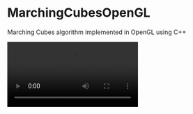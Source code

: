 # MarchingCubesOpenGL
Marching Cubes algorithm implemented in OpenGL using C++

![Alt Text](https://media.giphy.com/media/Vlr0JSE4nufsCczkwb/giphy.mp4)
